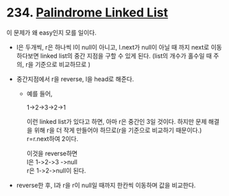 # 234. [Palindrome Linked List](https://leetcode.com/problems/palindrome-linked-list/description/)


이 문제가 왜 easy인지 모를 일이다.


- l은 두개씩, r은 하나씩 l이 null이 아니고,
l.next가 null이 아닐 때 까지 next로 이동하다보면 linked list의 중간 지점을 구할 수 있게 된다.
(list의 개수가 홀수일 때 주의, r을 기준으로 비교하므로  )

- 중간지점에서 r을 reverse, l을 head로 해준다.
  - 예를 들어,
  
    1->2->3->2->1
    
    이런 linked list가 있다고 하면, 아마 r은 중간인 3일 것이다. 
    하지만 문제 해결을 위해 r을 더 작게 만들어야 하므로(r을 기준으로 비교하기 때문이다.) r=r.next하여 2이다.
    
    이것을 reverse하면    
    l은 1->2->3 ->null    
    r은 1->2->null이 된다.
    
- reverse한 후, l과 r을 r이 null일 때까지
 한칸씩 이동하며 값을 비교한다.

